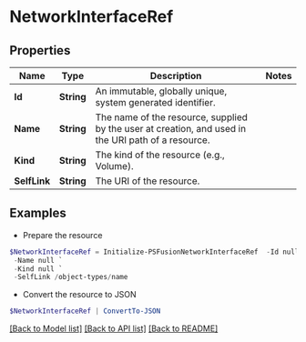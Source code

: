 # NetworkInterfaceRef
## Properties

Name | Type | Description | Notes
------------ | ------------- | ------------- | -------------
**Id** | **String** | An immutable, globally unique, system generated identifier. | 
**Name** | **String** | The name of the resource, supplied by the user at creation, and used in the URI path of a resource. | 
**Kind** | **String** | The kind of the resource (e.g., Volume). | 
**SelfLink** | **String** | The URI of the resource. | 

## Examples

- Prepare the resource
```powershell
$NetworkInterfaceRef = Initialize-PSFusionNetworkInterfaceRef  -Id null `
 -Name null `
 -Kind null `
 -SelfLink /object-types/name
```

- Convert the resource to JSON
```powershell
$NetworkInterfaceRef | ConvertTo-JSON
```

[[Back to Model list]](../README.md#documentation-for-models) [[Back to API list]](../README.md#documentation-for-api-endpoints) [[Back to README]](../README.md)

